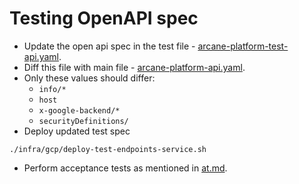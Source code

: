 # Testing OpenAPI spec

* Update the open api spec in the test file - [arcane-platform-test-api.yaml](../libs/clients/arcane-platform-client/src/main/openapi/arcane-platform-test-api.yaml).
* Diff this file with main file - [arcane-platform-api.yaml](../libs/clients/arcane-platform-client/src/main/openapi/arcane-platform-api.yaml).
* Only these values should differ:
  * `info/*`
  * `host`
  * `x-google-backend/*`
  * `securityDefinitions/`
* Deploy updated test spec
```shell
./infra/gcp/deploy-test-endpoints-service.sh
```
* Perform acceptance tests as mentioned in [at.md](at.md).